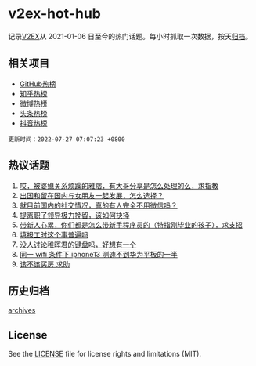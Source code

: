 # v2ex-hot-hub

 记录[V2EX](https://www.v2ex.com/)从 2021-01-06 日至今的热门话题。每小时抓取一次数据，按天[归档](archives)。
 
 ## 相关项目

- [GitHub热榜](https://github.com/lonnyzhang423/github-hot-hub)
- [知乎热榜](https://github.com/lonnyzhang423/zhihu-hot-hub)
- [微博热榜](https://github.com/lonnyzhang423/weibo-hot-hub)
- [头条热榜](https://github.com/lonnyzhang423/toutiao-hot-hub)
- [抖音热榜](https://github.com/lonnyzhang423/douyin-hot-hub)


 `更新时间：2022-07-27 07:07:23 +0800`

## 热议话题

1. [哎，被婆媳关系烦躁的雅痞，有大哥分享是怎么处理的么，求指教](https://www.v2ex.com/t/868698)
1. [出国和留在国内与女朋友一起发展，怎么选择？](https://www.v2ex.com/t/868723)
1. [就目前国内的社交情况，真的有人完全不用微信吗？](https://www.v2ex.com/t/868696)
1. [提离职了领导极力挽留，该如何抉择](https://www.v2ex.com/t/868746)
1. [带新人心累，你们都是怎么带新手程序员的（特指刚毕业的孩子），求支招](https://www.v2ex.com/t/868776)
1. [填报工时这个事普遍吗](https://www.v2ex.com/t/868697)
1. [没人讨论稚晖君的键盘吗，好想有一个](https://www.v2ex.com/t/868770)
1. [同一 wifi 条件下 iphone13 测速不到华为平板的一半](https://www.v2ex.com/t/868703)
1. [该不该买房 求助](https://www.v2ex.com/t/868720)

## 历史归档

[archives](archives)

## License

See the [LICENSE](LICENSE) file for license rights and limitations (MIT).
